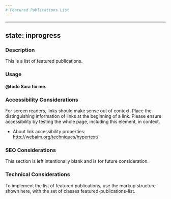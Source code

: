 ```yaml
---
# Featured Publications List
---
```


---
state: inprogress
---

### Description
This is a list of featured publications.

### Usage
#### @todo Sara fix me.

### Accessibility Considerations
For screen readers, links should make sense out of context. Place the distinguishing information of links at the beginning of a link. Please ensure accessibility by testing the whole page, including this element, in context.

* About link accessibility properties: http://webaim.org/techniques/hypertext/

### SEO Considerations
This section is left intentionally blank and is for future consideration.

### Technical Considerations
To implement the list of featured publications, use the markup structure shown here, with the set of classes featured-publications-list.
